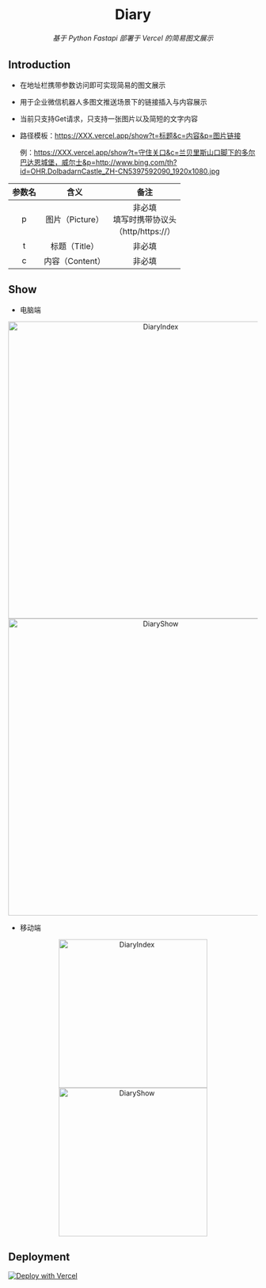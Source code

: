 <h1 align="center">Diary</h1>
<h6 align="center">基于 Python Fastapi 部署于 Vercel 的简易图文展示</h6>

## Introduction

- 在地址栏携带参数访问即可实现简易的图文展示

- 用于企业微信机器人多图文推送场景下的链接插入与内容展示

- 当前只支持Get请求，只支持一张图片以及简短的文字内容

- 路径模板：https://XXX.vercel.app/show?t=标题&c=内容&p=图片链接

  例：https://XXX.vercel.app/show?t=守住关口&c=兰贝里斯山口脚下的多尔巴达恩城堡，威尔士&p=http://www.bing.com/th?id=OHR.DolbadarnCastle_ZH-CN5397592090_1920x1080.jpg

| 参数名 |      含义       |                       备注                        |
| :----: | :-------------: | :-----------------------------------------------: |
|   p    | 图片（Picture） | 非必填<br/>填写时携带协议头<br/>（http/https://） |
|   t    |  标题（Title）  |                      非必填                       |
|   c    | 内容（Content） |                      非必填                       |

## Show

- 电脑端

<div align=center><img src="docs/dipc.png" width="600" alt="DiaryIndex"/></div>

<div align=center><img src="docs/dspc.png" width="600" alt="DiaryShow"/></div>

- 移动端

<div align=center><img src="docs/diphone.png" width="300" alt="DiaryIndex"/>  <img src="docs/dsphone.png" width="300" alt="DiaryShow"/></div>

## Deployment

[![Deploy with Vercel](https://vercel.com/button)](https://vercel.com/new/clone?repository-url=https%3A%2F%2Fgithub.com%2FThund1R%2Fdiary&demo-title=Diary&demo-description=%E5%9F%BA%E4%BA%8E%20Python%20Fastapi%20%E9%83%A8%E7%BD%B2%E4%BA%8E%20Vercel%20%E7%9A%84%E7%AE%80%E6%98%93%E5%9B%BE%E6%96%87%E5%B1%95%E7%A4%BA&demo-url=ii.vercel.app&demo-image=https%3A%2F%2Fgithub.com%2FThund1R%2Fdiary%2Fraw%2Fmaster%2Fdocs%2Fdipc.png)
